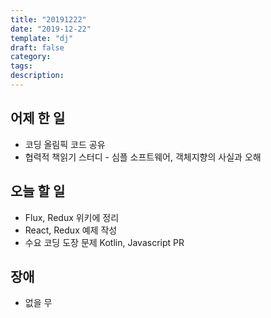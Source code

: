 ```yaml
---
title: "20191222"
date: "2019-12-22"
template: "dj"
draft: false
category: 
tags:
description:
---
```


## 어제 한 일

* 코딩 올림픽 코드 공유
* 협력적 책읽기 스터디 - 심플 소프트웨어, 객체지향의 사실과 오해

## 오늘 할 일

* Flux, Redux 위키에 정리
* React, Redux 예제 작성
* 수요 코딩 도장 문제 Kotlin, Javascript PR

## 장애

* 없을 무
